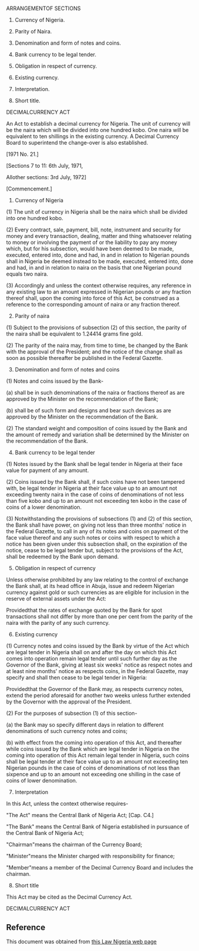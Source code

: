 # 

ARRANGEMENTOF SECTIONS

1. Currency of Nigeria.

2. Parity of Naira.

3. Denomination and form of notes and coins.

4. Bank currency to be legal tender.

5. Obligation in respect of currency.

6. Existing currency.

7. Interpretation.

8. Short title.

DECIMALCURRENCY ACT

An Act to establish a decimal currency for Nigeria. The unit of currency will be the naira which will be divided into one hundred kobo. One naira will be equivalent to ten shillings in the existing currency. A Decimal Currency Board to superintend the change-over is also established.

[1971 No. 21.]

[Sections 7 to 11: 6th July, 1971,

Allother sections: 3rd July, 1972]

[Commencement.]

1. Currency of Nigeria

(1) The unit of currency in Nigeria shall be the naira which shall be divided into one hundred kobo.

(2) Every contract, sale, payment, bill, note, instrument and security for money and every transaction, dealing, matter and thing whatsoever relating to money or involving the payment of or the liability to pay any money which, but for his subsection, would have been deemed to be made, executed, entered into, done and had, in and in relation to Nigerian pounds shall in Nigeria be deemed instead to be made, executed, entered into, done and had, in and in relation to naira on the basis that one Nigerian pound equals two naira.

(3) Accordingly and unless the context otherwise requires, any reference in any existing law to an amount expressed in Nigerian pounds or any fraction thereof shall, upon the coming into force of this Act, be construed as a reference to the corresponding amount of naira or any fraction thereof.

2. Parity of naira

(1) Subject to the provisions of subsection (2) of this section, the parity of the naira shall be equivalent to 1.24414 grams fine gold.

(2) The parity of the naira may, from time to time, be changed by the Bank with the approval of the President; and the notice of the change shall as soon as possible thereafter be published in the Federal Gazette.

3. Denomination and form of notes and coins

(1) Notes and coins issued by the Bank-

(a) shall be in such denominations of the naira or fractions thereof as are approved by the Minister on the recommendation of the Bank;

(b) shall be of such form and designs and bear such devices as are approved by the Minister on the recommendation of the Bank.

(2) The standard weight and composition of coins issued by the Bank and the amount of remedy and variation shall be determined by the Minister on the recommendation of the Bank.

4. Bank currency to be legal tender

(1) Notes issued by the Bank shall be legal tender in Nigeria at their face value for payment of any amount.

(2) Coins issued by the Bank shall, if such coins have not been tampered with, be legal tender in Nigeria at their face value up to an amount not exceeding twenty naira in the case of coins of denominations of not less than five kobo and up to an amount not exceeding ten kobo in the case of coins of a lower denomination.

(3) Notwithstanding the provisions of subsections (1) and (2) of this section, the Bank shall have power, on giving not less than three months' notice in the Federal Gazette, to call in any of its notes and coins on payment of the face value thereof and any such notes or coins with respect to which a notice has been given under this subsection shall, on the expiration of the notice, cease to be legal tender but, subject to the provisions of the Act, shall be redeemed by the Bank upon demand.

5. Obligation in respect of currency

Unless otherwise prohibited by any law relating to the control of exchange the Bank shall, at its head office in Abuja, issue and redeem Nigerian currency against gold or such currencies as are eligible for inclusion in the reserve of external assets under the Act:

Providedthat the rates of exchange quoted by the Bank for spot transactions shall not differ by more than one per cent from the parity of the naira with the parity of any such currency.

6. Existing currency

(1) Currency notes and coins issued by the Bank by virtue of the Act which are legal tender in Nigeria shall on and after the day on which this Act comes into operation remain legal tender until such further day as the Governor of the Bank, giving at least six weeks' notice as respect notes and at least nine months' notice as respects coins, in the Federal Gazette, may specify and shall then cease to be legal tender in Nigeria:

Providedthat the Governor of the Bank may, as respects currency notes, extend the period aforesaid for another two weeks unless further extended by the Governor with the approval of the President.

(2) For the purposes of subsection (1) of this section-

(a) the Bank may so specify different days in relation to different denominations of such currency notes and coins;

(b) with effect from the coming into operation of this Act, and thereafter while coins issued by the Bank which are legal tender in Nigeria on the coming into operation of this Act remain legal tender in Nigeria, such coins shall be legal tender at their face value up to an amount not exceeding ten Nigerian pounds in the case of coins of denominations of not less than sixpence and up to an amount not exceeding one shilling in the case of coins of lower denomination.

7. Interpretation

In this Act, unless the context otherwise requires-

"The Act" means the Central Bank of Nigeria Act; [Cap. C4.]

"The Bank" means the Central Bank of Nigeria established in pursuance of the Central Bank of Nigeria Act;

"Chairman"means the chairman of the Currency Board;

"Minister"means the Minister charged with responsibility for finance;

"Member"means a member of the Decimal Currency Board and includes the chairman.

8. Short title

This Act may be cited as the Decimal Currency Act.

DECIMALCURRENCY ACT

## Reference

This document was obtained from [this Law Nigeria web page](http://www.lawnigeria.com/LFN/D/Decimal-Currency-Act.php)

